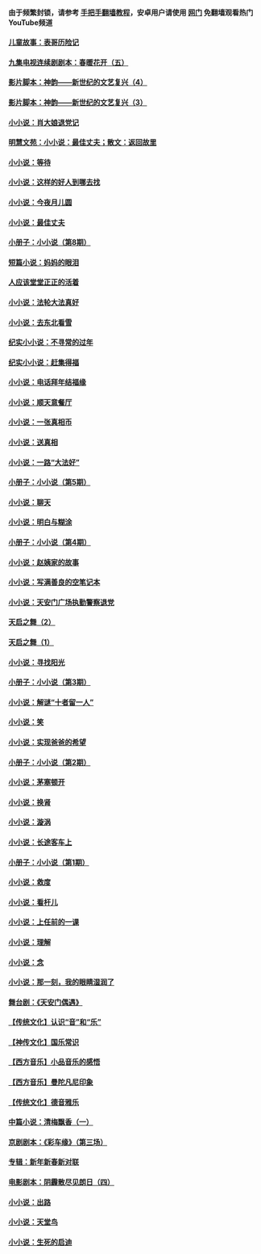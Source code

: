 #### 由于频繁封锁，请参考 [手把手翻墙教程](https://github.com/gfw-breaker/guides/wiki/)，安卓用户请使用 [网门](https://github.com/gfw-breaker/nogfw/blob/master/dl.md?t=05180501) 免翻墙观看热门YouTube频道 

#### [儿童故事：表哥历险记](../pages/328/383535.md?t=05180501) 

#### [九集电视连续剧剧本：春暖花开（五）](../pages/328/275919.md?t=05180501) 

#### [影片脚本：神韵——新世纪的文艺复兴（4）](../pages/328/266089.md?t=05180501) 

#### [影片脚本：神韵——新世纪的文艺复兴（3）](../pages/328/266087.md?t=05180501) 

#### [小小说：肖大娘退党记](../pages/328/239807.md?t=05180501) 

#### [明慧文苑：小小说：最佳丈夫；散文：返回故里](../pages/328/3439.md?t=05180501) 

#### [小小说：等待](../pages/328/223927.md?t=05180501) 

#### [小小说：这样的好人到哪去找](../pages/328/209396.md?t=05180501) 

#### [小小说：今夜月儿圆](../pages/328/193588.md?t=05180501) 

#### [小小说：最佳丈夫](../pages/328/190938.md?t=05180501) 

#### [小册子：小小说（第8期）](../pages/328/188202.md?t=05180501) 

#### [短篇小说：妈妈的眼泪](../pages/328/187712.md?t=05180501) 

#### [人应该堂堂正正的活着](../pages/328/182430.md?t=05180501) 

#### [小小说：法轮大法真好](../pages/328/174669.md?t=05180501) 

#### [小小说：去东北看雪](../pages/328/173882.md?t=05180501) 

#### [纪实小小说：不寻常的过年](../pages/328/173187.md?t=05180501) 

#### [纪实小小说：赶集得福](../pages/328/172652.md?t=05180501) 

#### [小小说：电话拜年结福缘](../pages/328/172533.md?t=05180501) 

#### [小小说：顺天意餐厅](../pages/328/170182.md?t=05180501) 

#### [小小说：一张真相币](../pages/328/169410.md?t=05180501) 

#### [小小说：送真相](../pages/328/166713.md?t=05180501) 

#### [小小说：一路“大法好”](../pages/328/162016.md?t=05180501) 

#### [小册子：小小说（第5期）](../pages/328/161131.md?t=05180501) 

#### [小小说：聊天](../pages/328/159640.md?t=05180501) 

#### [小小说：明白与糊涂](../pages/328/158101.md?t=05180501) 

#### [小册子：小小说（第4期）](../pages/328/158006.md?t=05180501) 

#### [小小说：赵姨家的故事](../pages/328/157843.md?t=05180501) 

#### [小小说：写满善良的空笔记本](../pages/328/157382.md?t=05180501) 

#### [小小说：天安门广场执勤警察退党](../pages/328/156982.md?t=05180501) 

#### [天启之舞（2）](../pages/328/153440.md?t=05180501) 

#### [天启之舞（1）](../pages/328/153439.md?t=05180501) 

#### [小小说：寻找阳光](../pages/328/153065.md?t=05180501) 

#### [小册子：小小说（第3期）](../pages/328/151715.md?t=05180501) 

#### [小小说：解谜“十者留一人”](../pages/328/148967.md?t=05180501) 

#### [小小说：笑](../pages/328/148905.md?t=05180501) 

#### [小小说：实现爸爸的希望](../pages/328/148096.md?t=05180501) 

#### [小册子：小小说（第2期）](../pages/328/147214.md?t=05180501) 

#### [小小说：茅塞顿开](../pages/328/147030.md?t=05180501) 

#### [小小说：换肾](../pages/328/146770.md?t=05180501) 

#### [小小说：漩涡](../pages/328/146683.md?t=05180501) 

#### [小小说：长途客车上](../pages/328/145076.md?t=05180501) 

#### [小册子：小小说（第1期）](../pages/328/143963.md?t=05180501) 

#### [小小说：救度](../pages/328/143927.md?t=05180501) 

#### [小小说：看杆儿](../pages/328/142137.md?t=05180501) 

#### [小小说：上任前的一课](../pages/328/140808.md?t=05180501) 

#### [小小说：理解](../pages/328/140476.md?t=05180501) 

#### [小小说：念](../pages/328/139513.md?t=05180501) 

#### [小小说：那一刻，我的眼睛湿润了](../pages/328/138476.md?t=05180501) 

#### [舞台剧：《天安门偶遇》](../pages/328/117155.md?t=05180501) 

#### [【传统文化】认识“音”和“乐”](../pages/328/108667.md?t=05180501) 

#### [【神传文化】国乐常识](../pages/328/104225.md?t=05180501) 

#### [【西方音乐】小品音乐的感悟](../pages/328/102924.md?t=05180501) 

#### [【西方音乐】曼陀凡尼印象](../pages/328/102922.md?t=05180501) 

#### [【传统文化】德音雅乐](../pages/328/102923.md?t=05180501) 

#### [中篇小说：清梅飘香（一）](../pages/328/101058.md?t=05180501) 

#### [京剧剧本：《彩车缘》（第三场）](../pages/328/96434.md?t=05180501) 

#### [专辑：新年新春新对联](../pages/328/94991.md?t=05180501) 

#### [电影剧本：阴霾散尽见朗日（四）](../pages/328/87081.md?t=05180501) 

#### [小小说：出路](../pages/328/84848.md?t=05180501) 

#### [小小说：天堂鸟](../pages/328/83084.md?t=05180501) 

#### [小小说：生死的启迪](../pages/328/70977.md?t=05180501) 

